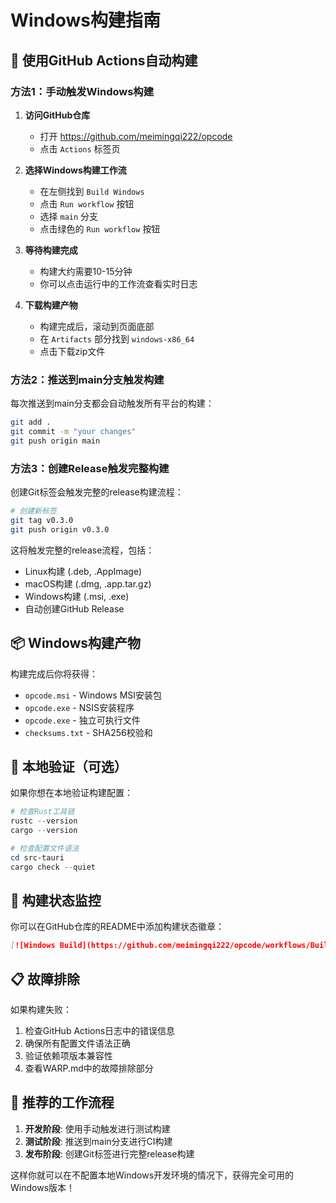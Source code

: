 # Windows构建指南

## 🚀 使用GitHub Actions自动构建

### 方法1：手动触发Windows构建

1. **访问GitHub仓库**
   - 打开 https://github.com/meimingqi222/opcode
   - 点击 `Actions` 标签页

2. **选择Windows构建工作流**
   - 在左侧找到 `Build Windows`
   - 点击 `Run workflow` 按钮
   - 选择 `main` 分支
   - 点击绿色的 `Run workflow` 按钮

3. **等待构建完成**
   - 构建大约需要10-15分钟
   - 你可以点击运行中的工作流查看实时日志

4. **下载构建产物**
   - 构建完成后，滚动到页面底部
   - 在 `Artifacts` 部分找到 `windows-x86_64`
   - 点击下载zip文件

### 方法2：推送到main分支触发构建

每次推送到main分支都会自动触发所有平台的构建：

```bash
git add .
git commit -m "your changes"
git push origin main
```

### 方法3：创建Release触发完整构建

创建Git标签会触发完整的release构建流程：

```bash
# 创建新标签
git tag v0.3.0
git push origin v0.3.0
```

这将触发完整的release流程，包括：
- Linux构建 (.deb, .AppImage)
- macOS构建 (.dmg, .app.tar.gz) 
- Windows构建 (.msi, .exe)
- 自动创建GitHub Release

## 📦 Windows构建产物

构建完成后你将获得：

- `opcode.msi` - Windows MSI安装包
- `opcode.exe` - NSIS安装程序
- `opcode.exe` - 独立可执行文件
- `checksums.txt` - SHA256校验和

## 🔧 本地验证（可选）

如果你想在本地验证构建配置：

```powershell
# 检查Rust工具链
rustc --version
cargo --version

# 检查配置文件语法
cd src-tauri
cargo check --quiet
```

## 🌟 构建状态监控

你可以在GitHub仓库的README中添加构建状态徽章：

```markdown
[![Windows Build](https://github.com/meimingqi222/opcode/workflows/Build%20Windows/badge.svg)](https://github.com/meimingqi222/opcode/actions)
```

## 📋 故障排除

如果构建失败：

1. 检查GitHub Actions日志中的错误信息
2. 确保所有配置文件语法正确
3. 验证依赖项版本兼容性
4. 查看WARP.md中的故障排除部分

## 🎯 推荐的工作流程

1. **开发阶段**: 使用手动触发进行测试构建
2. **测试阶段**: 推送到main分支进行CI构建
3. **发布阶段**: 创建Git标签进行完整release构建

这样你就可以在不配置本地Windows开发环境的情况下，获得完全可用的Windows版本！
